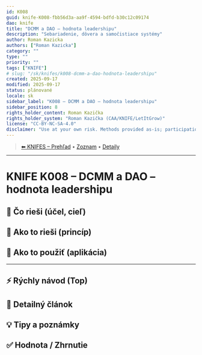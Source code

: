 ```yaml
---
id: K008
guid: knife-K008-fbb56d3a-aa9f-4594-bdfd-b30c12c09174
dao: knife
title: "DCMM a DAO – hodnota leadershipu"
description: "Sebariadenie, dôvera a samočistiace systémy"
author: Roman Kazicka
authors: ["Roman Kazicka"]
category: ""
type: ""
priority: ""
tags: ["KNIFE"]
# slug: "/sk/knifes/k008-dcmm-a-dao-hodnota-leadershipu"
created: 2025-09-17
modified: 2025-09-17
status: plánované
locale: sk
sidebar_label: "K008 – DCMM a DAO – hodnota leadershipu"
sidebar_position: 8
rights_holder_content: Roman Kazička
rights_holder_system: "Roman Kazička (CAA/KNIFE/LetItGrow)"
license: "CC-BY-NC-SA-4.0"
disclaimer: "Use at your own risk. Methods provided as-is; participation is voluntary and context-aware."
---
```

<!-- body:start -->

<!-- nav:knifes -->
> [⬅ KNIFES – Prehľad](../overview.md) • [Zoznam](../KNIFE_Overview_List.md) • [Detaily](../KNIFE_Overview_Details.md)
---
# KNIFE K008 – DCMM a DAO – hodnota leadershipu

## 🎯 Čo rieši (účel, cieľ)

## 🧩 Ako to rieši (princíp)

## 🧪 Ako to použiť (aplikácia)

---

## ⚡ Rýchly návod (Top)

## 📜 Detailný článok

## 💡 Tipy a poznámky

## ✅ Hodnota / Zhrnutie
